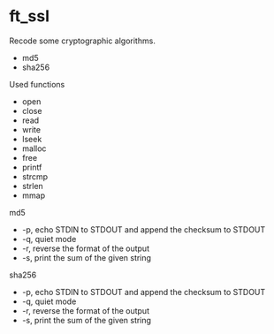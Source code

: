 # ft_ssl
Recode some cryptographic algorithms.
- md5
- sha256

Used functions
- open
- close
- read
- write
- lseek
- malloc
- free
- printf
- strcmp
- strlen
- mmap

md5
- -p, echo STDIN to STDOUT and append the checksum to STDOUT
- -q, quiet mode
- -r, reverse the format of the output
- -s, print the sum of the given string

sha256
- -p, echo STDIN to STDOUT and append the checksum to STDOUT
- -q, quiet mode
- -r, reverse the format of the output
- -s, print the sum of the given string